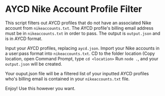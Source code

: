 # AYCD Nike Account Profile Filter

This script filters out AYCD profiles that do not have an associated Nike account from `nikeaccounts.txt`.  The AYCD profile's billing email address must be in `nikeaccounts.txt` in order to pass.  The output is `output.json` and is in AYCD format.

Input your AYCD profiles, replacing `aycd.json`.
Import your Nike accounts in a user:pass format into `nikeaccounts.txt`.
CD to the folder location (Copy location, open Command Prompt, type `cd <location>`
Run `node .`, and your `output.json` will be created.

Your ouput.json file will be a filtered list of your inputted AYCD profiles who's billing email is contained in your `nikeaccounts.txt` file.

Enjoy!  Use this however you want.
